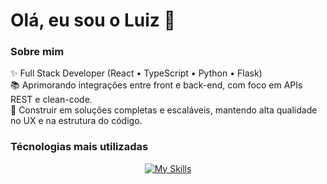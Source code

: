 <h1 align="left">Olá, eu sou o Luiz 👋</h1>

<p align="left"></p>

<h3 align="left">Sobre mim</h2>

<p align="left">✨ Full Stack Developer (React • TypeScript • Python • Flask)<br>📚 Aprimorando integrações entre front e back-end, com foco em APIs REST e clean-code.<br>🎯 Construir em soluções completas e escaláveis, mantendo alta qualidade no UX e na estrutura do código.</p>

<h3 align="left">Técnologias mais utilizadas</h3>

<div align="center">

[![My Skills](https://skillicons.dev/icons?i=python,js,ts,nodejs,react,tailwind,django,flask,git,html,css,postgresql,&theme=dark)](https://skillicons.dev)

</div>
